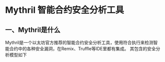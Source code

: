# Mythril 智能合约安全分析工具

## 一、Mythril是什么

Mythril是一个以太坊官方推荐的智能合约安全分析工具，使用符合执行来检测智能合约中的各种安全漏洞，在Remix、Truffle等IDE里都有集成。
其包含的安全分析模型如下
